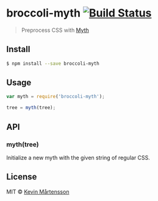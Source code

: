 # broccoli-myth [![Build Status](http://img.shields.io/travis/kevva/broccoli-myth.svg?style=flat)](https://travis-ci.org/kevva/broccoli-myth)

> Preprocess CSS with [Myth](https://github.com/segmentio/myth)

## Install

```bash
$ npm install --save broccoli-myth
```

## Usage

```js
var myth = require('broccoli-myth');

tree = myth(tree);
```

## API

### myth(tree)

Initialize a new myth with the given string of regular CSS.

## License

MIT © [Kevin Mårtensson](https://github.com/kevva)
